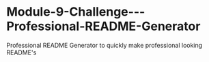 # Module-9-Challenge---Professional-README-Generator
Professional README Generator to quickly make professional looking README's
